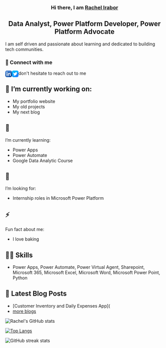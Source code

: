      
<h3 align="center">
     Hi there, I am <a href="https://www.Linkedln.com/in/rachelirabor/" target="_blank" rel="noreferrer">Rachel Irabor</a>
</h3>
<h2 align="center">
     Data Analyst, Power Platform Developer, Power Platform Advocate

     
   
     
</h2>
I am self driven and passionate about learning and dedicated to building tech communities.

### 🤝 Connect with me 
<a href="https://www.linkedin.com/in/rachelirabor/"><img align="left" src="https://raw.githubusercontent.com/Uchemena/Uchemena/main/Images/linkedin.png" alt="RachelIrabor | Linkedln" width="21px"/></a>
<a href="https://twitter.com/Richie4love"><img align="left" src="https://raw.githubusercontent.com/Uchemena/Uchemena/main/Images/twitter.png" alt="Richie4love | Twitter" width="21px"/></a>

<!-- <a href="https://yushi95.medium.com/"><img align="left" src="https://raw.githubusercontent.com/yushi1007/yushi1007/main/images/medium.svg" alt="Yu Shi | Medium" width="21px"/></a> -->

don't hesitate to reach out to me

## 🔭 I’m currently working on:

- My portfolio website
- My old projects
- My next blog 

 
## 🌱 
I’m currently learning:

 - Power Apps 
 - Power Automate  
 - Google Data Analytic Course
 
## 🤔
 I’m looking for:
  
- Internship roles in Microsoft Power Platform 


## ⚡ 
 Fun fact about me:
- I love baking 
 

## 👨‍💻 Skills
- Power Apps, Power Automate, Power Virtual Agent, Sharepoint, Microsoft 365, Microsoft Excel, Microsoft Word, Microsoft Power Point, Python



## 📖 Latest Blog Posts
- [Customer Inventory and Daily Expenses App](
- [more blogs](https://rachelirabor8.medium.com/)

![Rachel's GitHub stats](https://github-readme-stats.vercel.app/api?username=uchemena&theme=radical&show_icons=true)


[![Top Langs](https://github-readme-stats.vercel.app/api/top-langs/?username=Uchemena)](https://github.com/anuraghazra/github-readme-stats)

![GitHub streak stats](https://github-readme-streak-stats.herokuapp.com/?user=Uchemena)  

